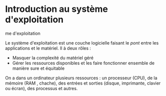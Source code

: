 # Introduction au système d'exploitation
me d'exploitation

Le système d'exploitation est une couche logicielle faisant le *pont* entre les applications et le matériel. Il à deux rôles :
* Masquer la complexité du matériel géré
* Gérer les ressources disponibles et les faire fonctionner ensemble de manière sure et équitable

On a dans un ordinateur plusieurs ressources : un processeur (CPU), de la mémoire (RAM , chache), des entrées et sorties (disque, imprimante, clavier ou écran), des processus et autres.
